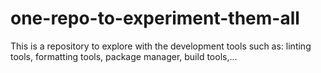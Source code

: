 # one-repo-to-experiment-them-all
This is a repository to explore with the development tools such as: linting tools, formatting tools, package manager, build tools,...
